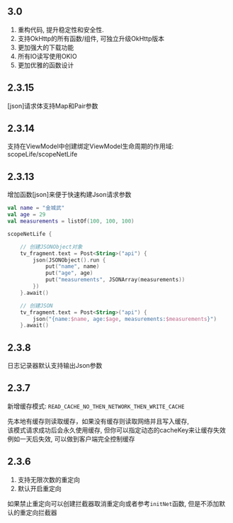 ## 3.0
1. 重构代码, 提升稳定性和安全性.
2. 支持OkHttp的所有函数/组件, 可独立升级OkHttp版本
3. 更加强大的下载功能
4. 所有IO读写使用OKIO
5. 更加优雅的函数设计

## 2.3.15
[json]请求体支持Map和Pair参数

## 2.3.14
支持在ViewModel中创建绑定ViewModel生命周期的作用域: scopeLife/scopeNetLife


## 2.3.13
增加函数[json]来便于快速构建Json请求参数

```kotlin
val name = "金城武"
val age = 29
val measurements = listOf(100, 100, 100)

scopeNetLife {

    // 创建JSONObject对象
    tv_fragment.text = Post<String>("api") {
        json(JSONObject().run {
            put("name", name)
            put("age", age)
            put("measurements", JSONArray(measurements))
        })
    }.await()

    // 创建JSON
    tv_fragment.text = Post<String>("api") {
        json("{name:$name, age:$age, measurements:$measurements}")
    }.await()
```

## 2.3.8
日志记录器默认支持输出Json参数

## 2.3.7

新增缓存模式: `READ_CACHE_NO_THEN_NETWORK_THEN_WRITE_CACHE`

先本地有缓存则读取缓存，如果没有缓存则读取网络并且写入缓存, <br>该模式请求成功后会永久使用缓存, 但你可以指定动态的cacheKey来让缓存失效 <br>例如一天后失效, 可以做到客户端完全控制缓存

## 2.3.6

1.  支持无限次数的重定向
2.  默认开启重定向

如果禁止重定向可以创建拦截器取消重定向或者参考`initNet`函数, 但是不添加默认的重定向拦截器
